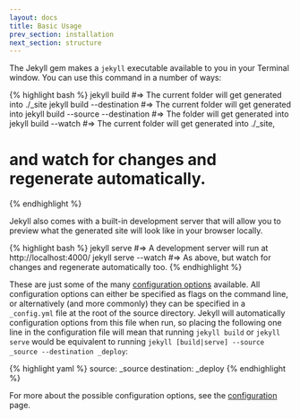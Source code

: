 ```yaml
---
layout: docs
title: Basic Usage
prev_section: installation
next_section: structure
---
```


The Jekyll gem makes a `jekyll` executable available to you in your Terminal window. You can use this command in a number of ways:

{% highlight bash %}
jekyll build
#=> The current folder will get generated into ./_site
jekyll build --destination <destination>
#=> The current folder will get generated into <destination>
jekyll build --source <source> --destination <destination>
#=> The <source> folder will get generated into <destination>
jekyll build --watch
#=> The current folder will get generated into ./_site,
#       and watch for changes and regenerate automatically.
{% endhighlight %}

Jekyll also comes with a built-in development server that will allow you to preview what the generated site will look like in your browser locally.

{% highlight bash %}
jekyll serve
#=> A development server will run at http://localhost:4000/
jekyll serve --watch
#=> As above, but watch for changes and regenerate automatically too.
{% endhighlight %}

These are just some of the many [configuration options](../configuration) available. All configuration options can either be specified as flags on the command line, or alternatively (and more commonly) they can be specified in a `_config.yml` file at the root of the source directory. Jekyll will automatically configuration options from this file when run, so placing the following one line in the configuration file will mean that running `jekyll build` or `jekyll serve` would be equivalent to running `jekyll [build|serve] --source _source --destination _deploy`:

{% highlight yaml %}
source:      _source
destination: _deploy
{% endhighlight %}

For more about the possible configuration options, see the [configuration](../configuration) page.
